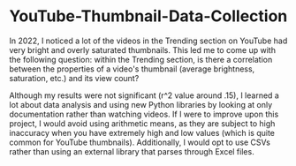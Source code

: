 # YouTube-Thumbnail-Data-Collection
In 2022, I noticed a lot of the videos in the Trending section on YouTube had very bright and overly saturated thumbnails. This led me to come up with the following question: within the Trending section, is there a correlation between the properties of a video's thumbnail (average brightness, saturation, etc.) and its view count?

Although my results were not significant (r^2 value around .15), I learned a lot about data analysis and using new Python libraries by looking at only documentation rather than watching videos. 
If I were to improve upon this project, I would avoid using arithmetic means, as they are subject to high inaccuracy when you have extremely high and low values (which is quite common for YouTube thumbnails). Additionally, I would opt to use CSVs rather than using an external library that parses through Excel files. 
